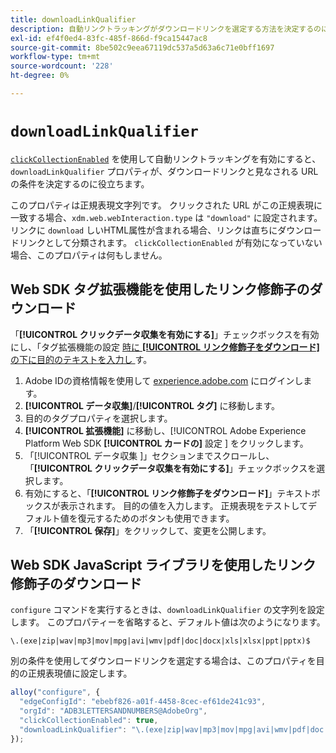 ```yaml
---
title: downloadLinkQualifier
description: 自動リンクトラッキングがダウンロードリンクを選定する方法を決定するのに役立ちます。
exl-id: ef4f0ed4-83fc-485f-866d-f9ca15447ac8
source-git-commit: 8be502c9eea67119dc537a5d63a6c71e0bff1697
workflow-type: tm+mt
source-wordcount: '228'
ht-degree: 0%

---
```


# `downloadLinkQualifier`

[`clickCollectionEnabled`](clickcollectionenabled.md) を使用して自動リンクトラッキングを有効にすると、`downloadLinkQualifier` プロパティが、ダウンロードリンクと見なされる URL の条件を決定するのに役立ちます。

このプロパティは正規表現文字列です。 クリックされた URL がこの正規表現に一致する場合、`xdm.web.webInteraction.type` は `"download"` に設定されます。 リンクに `download` しいHTML属性が含まれる場合、リンクは直ちにダウンロードリンクとして分類されます。 `clickCollectionEnabled` が有効になっていない場合、このプロパティは何もしません。

## Web SDK タグ拡張機能を使用したリンク修飾子のダウンロード

「**[!UICONTROL クリックデータ収集を有効にする]**」チェックボックスを有効にし、「タグ拡張機能の設定 [ 時に **[!UICONTROL リンク修飾子をダウンロード]** の下に目的のテキストを入力し ](/help/tags/extensions/client/web-sdk/web-sdk-extension-configuration.md) す。

1. Adobe IDの資格情報を使用して [experience.adobe.com](https://experience.adobe.com) にログインします。
1. **[!UICONTROL データ収集]**/**[!UICONTROL タグ]** に移動します。
1. 目的のタグプロパティを選択します。
1. **[!UICONTROL 拡張機能]** に移動し、[!UICONTROL Adobe Experience Platform Web SDK **[!UICONTROL カードの]** 設定 ] をクリックします。
1. 「[!UICONTROL  データ収集 ]」セクションまでスクロールし、「**[!UICONTROL クリックデータ収集を有効にする]**」チェックボックスを選択します。
1. 有効にすると、「**[!UICONTROL リンク修飾子をダウンロード]**」テキストボックスが表示されます。 目的の値を入力します。 正規表現をテストしてデフォルト値を復元するためのボタンも使用できます。
1. 「**[!UICONTROL 保存]**」をクリックして、変更を公開します。

## Web SDK JavaScript ライブラリを使用したリンク修飾子のダウンロード

`configure` コマンドを実行するときは、`downloadLinkQualifier` の文字列を設定します。 このプロパティーを省略すると、デフォルト値は次のようになります。

`\.(exe|zip|wav|mp3|mov|mpg|avi|wmv|pdf|doc|docx|xls|xlsx|ppt|pptx)$`

別の条件を使用してダウンロードリンクを選定する場合は、このプロパティを目的の正規表現値に設定します。

```js
alloy("configure", {
  "edgeConfigId": "ebebf826-a01f-4458-8cec-ef61de241c93",
  "orgId": "ADB3LETTERSANDNUMBERS@AdobeOrg",
  "clickCollectionEnabled": true,
  "downloadLinkQualifier": "\.(exe|zip|wav|mp3|mov|mpg|avi|wmv|pdf|doc|docx|xls|xlsx|ppt|pptx)$"
});
```

